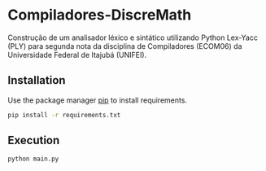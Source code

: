 # Compiladores-DiscreMath

Construção de um analisador léxico e sintático utilizando Python Lex-Yacc (PLY) para segunda nota da disciplina de Compiladores (ECOM06) da Universidade Federal de Itajubá (UNIFEI).

## Installation

Use the package manager [pip](https://pip.pypa.io/en/stable/) to install requirements.

```bash
pip install -r requirements.txt
```

## Execution

```bash
python main.py
```
